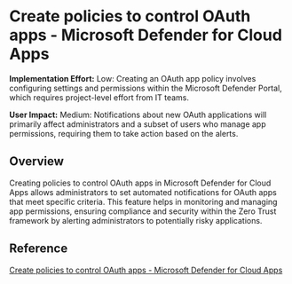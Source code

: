 # Create policies to control OAuth apps - Microsoft Defender for Cloud Apps

**Implementation Effort:** Low: Creating an OAuth app policy involves configuring settings and permissions within the Microsoft Defender Portal, which requires project-level effort from IT teams.

**User Impact:** Medium: Notifications about new OAuth applications will primarily affect administrators and a subset of users who manage app permissions, requiring them to take action based on the alerts.

## Overview
Creating policies to control OAuth apps in Microsoft Defender for Cloud Apps allows administrators to set automated notifications for OAuth apps that meet specific criteria. This feature helps in monitoring and managing app permissions, ensuring compliance and security within the Zero Trust framework by alerting administrators to potentially risky applications.

## Reference
[Create policies to control OAuth apps - Microsoft Defender for Cloud Apps](https://learn.microsoft.com/en-us/defender-cloud-apps/app-permission-policy)
